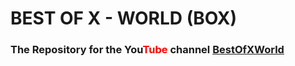 # BEST OF X - WORLD (BOX)
### The Repository for the You<span style="color:red">Tube</span> channel [BestOfXWorld](https://www.youtube.com/channel/UC7NSbQVKtQllIvVo0-hlMvQ)
